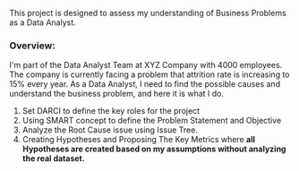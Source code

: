 This project is designed to assess my understanding of Business Problems as a Data Analyst.

### Overview: 
I'm part of the Data Analyst Team at XYZ Company with 4000 employees. The company is currently facing a problem that attrition rate is increasing to 15% every year.
As a Data Analyst, I need to find the possible causes and understand the business problem, and here it is what I do.

1. Set DARCI to define the key roles for the project
2. Using SMART concept to define the Problem Statement and Objective
3. Analyze the Root Cause issue using Issue Tree.
4. Creating Hypotheses and Proposing The Key Metrics where **all Hypotheses are created based on my assumptions without analyzing the real dataset.**
